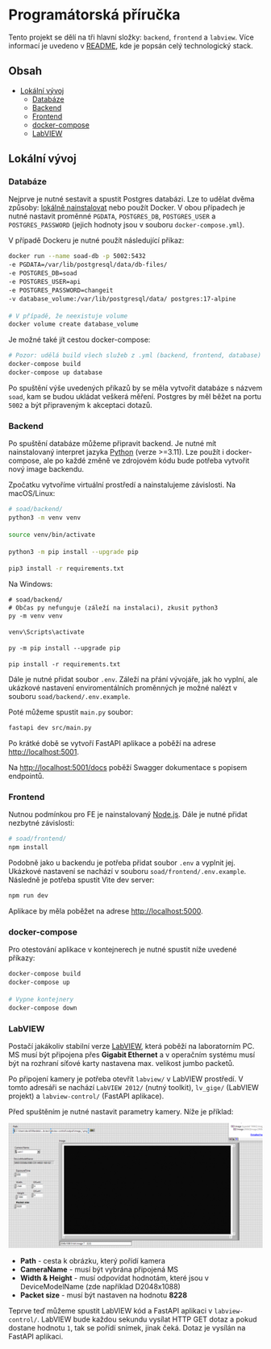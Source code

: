 # Programátorská příručka

Tento projekt se dělí na tři hlavní složky: `backend`, `frontend` a `labview`.
Více informací je uvedeno v [README](../../README.md), kde je popsán celý technologický stack.

## Obsah

- [Lokální vývoj](#lokální-vývoj)
  - [Databáze](#databáze)
  - [Backend](#backend)
  - [Frontend](#frontend)
  - [docker-compose](#docker-compose)
  - [LabVIEW](#labview)

## Lokální vývoj

### Databáze

Nejprve je nutné sestavit a spustit Postgres databázi. Lze to udělat dvěma způsoby: [lokálně nainstalovat](https://www.postgresql.org/download/) nebo použít Docker.
V obou případech je nutné nastavit proměnné `PGDATA`, `POSTGRES_DB`, `POSTGRES_USER` a `POSTGRES_PASSWORD` (jejich hodnoty jsou v souboru `docker-compose.yml`).

V případě Dockeru je nutné použít následující příkaz:

```bash
docker run --name soad-db -p 5002:5432
-e PGDATA=/var/lib/postgresql/data/db-files/ 
-e POSTGRES_DB=soad  
-e POSTGRES_USER=api 
-e POSTGRES_PASSWORD=changeit 
-v database_volume:/var/lib/postgresql/data/ postgres:17-alpine

# V případě, že neexistuje volume
docker volume create database_volume
```

Je možné také jít cestou docker-compose:

```bash
# Pozor: udělá build všech služeb z .yml (backend, frontend, database)
docker-compose build
docker-compose up database
```

Po spuštění výše uvedených příkazů by se měla vytvořit databáze s názvem `soad`, kam se budou ukládat veškerá měření. 
Postgres by měl běžet na portu `5002` a být připraveným k akceptaci dotazů.

### Backend

Po spuštění databáze můžeme připravit backend. Je nutné mít nainstalovaný interpret jazyka [Python](https://www.python.org/downloads/) (verze >=3.11). 
Lze použít i docker-compose, ale po každé změně ve zdrojovém kódu bude potřeba vytvořit nový image backendu.

Zpočatku vytvoříme virtuální prostředí a nainstalujeme závislosti. Na macOS/Linux:
```bash
# soad/backend/
python3 -m venv venv

source venv/bin/activate

python3 -m pip install --upgrade pip

pip3 install -r requirements.txt
```

Na Windows:

```shell
# soad/backend/
# Občas py nefunguje (záleží na instalaci), zkusit python3
py -m venv venv

venv\Scripts\activate

py -m pip install --upgrade pip

pip install -r requirements.txt
```

Dále je nutné přidat soubor `.env`. Záleží na přání vývojáře, jak ho vyplní, ale ukázkové nastavení enviromentálních 
proměnných je možné nalézt v souboru `soad/backend/.env.example`.

Poté můžeme spustit `main.py` soubor:

```bash
fastapi dev src/main.py
```

Po krátké době se vytvoří FastAPI aplikace a poběží na adrese [http://localhost:5001](http://localhost:5001).

Na [http://localhost:5001/docs](http://localhost:5001/docs) poběží Swagger dokumentace s popisem endpointů.

### Frontend

Nutnou podmínkou pro FE je nainstalovaný [Node.js](https://nodejs.org/en/download). Dále je nutné přidat nezbytné závislosti:

```bash
# soad/frontend/
npm install
```

Podobně jako u backendu je potřeba přidat soubor `.env` a vyplnit jej. Ukázkové nastavení se nachází v souboru 
`soad/frontend/.env.example`. Následně je potřeba spustit Vite dev server:

```bash
npm run dev
```

Aplikace by měla poběžet na adrese [http://localhost:5000](http://localhost:5000).

### docker-compose

Pro otestování aplikace v kontejnerech je nutné spustit níže uvedené příkazy:

```bash
docker-compose build
docker-compose up

# Vypne kontejnery
docker-compose down
```

### LabVIEW

Postačí jakákoliv stabilní verze [LabVIEW](https://www.ni.com/en/support/downloads/software-products/download.labview.html#559067), která poběží na laboratorním PC. 
MS musí být připojena přes **Gigabit Ethernet** a v operačním systému musí být na rozhraní síťové karty nastavena max. velikost jumbo packetů.

Po připojení kamery je potřeba otevřít `labview/` v LabVIEW prostředí.
V tomto adresáři se nachází `LabVIEW 2012/` (nutný toolkit), `lv_gige/` (LabVIEW projekt) a `labview-control/` (FastAPI aplikace).

Před spuštěním je nutné nastavit parametry kamery. Níže je příklad:

![labview-ms-settings](../img/labview-hyperspectral-cam-settings.png)

- **Path** - cesta k obrázku, který pořídí kamera
- **CameraName** - musí být vybrána připojená MS
- **Width & Height** - musí odpovídat hodnotám, které jsou v DeviceModelName (zde například D2048x1088)
- **Packet size** - musí být nastaven na hodnotu **8228**

Teprve teď můžeme spustit LabVIEW kód a FastAPI aplikaci v `labview-control/`. LabVIEW bude každou sekundu vysílat HTTP GET dotaz 
a pokud dostane hodnotu `1`, tak se pořídí snímek, jinak čeká. Dotaz je vysílán na FastAPI aplikaci.
